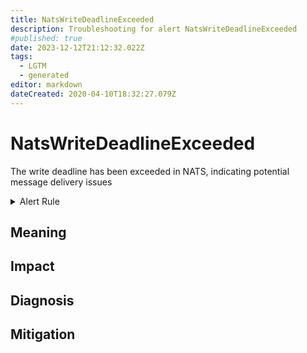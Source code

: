 ```yaml
---
title: NatsWriteDeadlineExceeded
description: Troubleshooting for alert NatsWriteDeadlineExceeded
#published: true
date: 2023-12-12T21:12:32.022Z
tags: 
  - LGTM
  - generated
editor: markdown
dateCreated: 2020-04-10T18:32:27.079Z
---
```


# NatsWriteDeadlineExceeded

The write deadline has been exceeded in NATS, indicating potential message delivery issues

<details>
  <summary>Alert Rule</summary>

{{% rule "nats/nats-exporter.yml" "NatsWriteDeadlineExceeded" %}}

{{% comment %}}

```yaml
alert: NatsWriteDeadlineExceeded
expr: gnatsd_varz_write_deadline > 10
for: 5m
labels:
    severity: critical
annotations:
    summary: Nats write deadline exceeded (instance {{ $labels.instance }})
    description: |-
        The write deadline has been exceeded in NATS, indicating potential message delivery issues
          VALUE = {{ $value }}
          LABELS = {{ $labels }}
    runbook: https://github.com/srerun/prometheus-alerts/blob/main/content/runbooks/nats-exporter/NatsWriteDeadlineExceeded.md

```

{{% /comment %}}

</details>


## Meaning
[//]: # "Short paragraph that explains what the alert means"


## Impact
[//]: # "What could / will happen if the alert is not addressed"



## Diagnosis
[//]: # "Steps to take to identify the cause of the problem"



## Mitigation
[//]: # "The steps necessary to resolve the alert"
